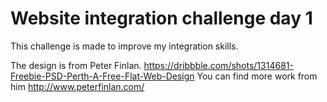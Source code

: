 # Website integration challenge day 1

This challenge is made to improve my integration skills.

The design is from Peter Finlan. 
https://dribbble.com/shots/1314681-Freebie-PSD-Perth-A-Free-Flat-Web-Design
You can find more work from him http://www.peterfinlan.com/
